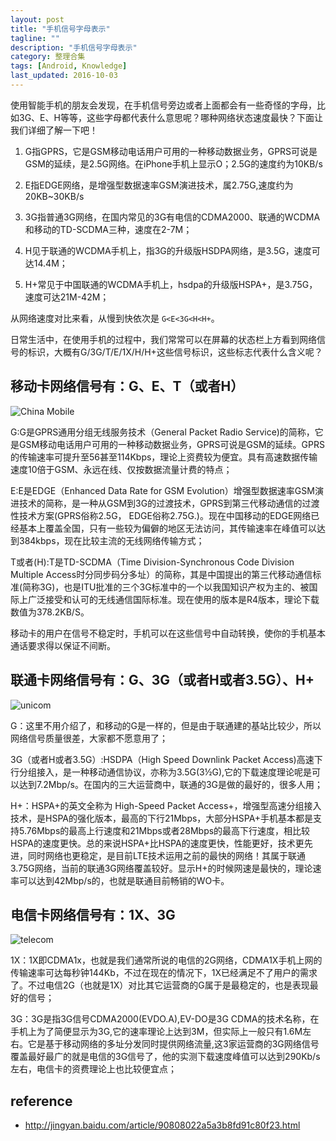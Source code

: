 ```yaml
---
layout: post
title: "手机信号字母表示"
tagline: ""
description: "手机信号字母表示"
category: 整理合集
tags: [Android, Knowledge]
last_updated: 2016-10-03
---
```


使用智能手机的朋友会发现，在手机信号旁边或者上面都会有一些奇怪的字母，比如3G、E、H等等，这些字母都代表什么意思呢？哪种网络状态速度最快？下面让我们详细了解一下吧！

1. G指GPRS，它是GSM移动电话用户可用的一种移动数据业务，GPRS可说是GSM的延续，是2.5G网络。在iPhone手机上显示O；2.5G的速度约为10KB/s

2. E指EDGE网络，是增强型数据速率GSM演进技术，属2.75G,速度约为20KB~30KB/s

3. 3G指普通3G网络，在国内常见的3G有电信的CDMA2000、联通的WCDMA和移动的TD-SCDMA三种，速度在2-7M；

4. H见于联通的WCDMA手机上，指3G的升级版HSDPA网络，是3.5G，速度可达14.4M；

5. H+常见于中国联通的WCDMA手机上，hsdpa的升级版HSPA+，是3.75G，速度可达21M-42M；

从网络速度对比来看，从慢到快依次是 `G<E<3G<H<H+`。

日常生活中，在使用手机的过程中，我们常常可以在屏幕的状态栏上方看到网络信号的标识，大概有G/3G/T/E/1X/H/H+这些信号标识，这些标志代表什么含义呢？

## 移动卡网络信号有：G、E、T（或者H）

![China Mobile][1]

G:G是GPRS通用分组无线服务技术（General Packet Radio Service)的简称，它是GSM移动电话用户可用的一种移动数据业务，GPRS可说是GSM的延续。GPRS的传输速率可提升至56甚至114Kbps，理论上资费较为便宜。具有高速数据传输速度10倍于GSM、永远在线、仅按数据流量计费的特点；

E:E是EDGE（Enhanced Data Rate for GSM Evolution）增强型数据速率GSM演进技术的简称，是一种从GSM到3G的过渡技术，GPRS到第三代移动通信的过渡性技术方案(GPRS俗称2.5G， EDGE俗称2.75G.)。现在中国移动的EDGE网络已经基本上覆盖全国，只有一些较为偏僻的地区无法访问，其传输速率在峰值可以达到384kbps，现在比较主流的无线网络传输方式；

T或者(H):T是TD-SCDMA（Time Division-Synchronous Code Division Multiple Access时分同步码分多址）的简称，其是中国提出的第三代移动通信标准(简称3G)，也是ITU批准的三个3G标准中的一个以我国知识产权为主的、被国际上广泛接受和认可的无线通信国际标准。现在使用的版本是R4版本，理论下载数值为378.2KB/S。

移动卡的用户在信号不稳定时，手机可以在这些信号中自动转换，使你的手机基本通话要求得以保证不间断。


## 联通卡网络信号有：G、3G（或者H或者3.5G）、H+

![unicom][2]

G：这里不用介绍了，和移动的G是一样的，但是由于联通建的基站比较少，所以网络信号质量很差，大家都不愿意用了；

3G（或者H或者3.5G）:HSDPA（High Speed Downlink Packet Access)高速下行分组接入，是一种移动通信协议，亦称为3.5G(3½G),它的下载速度理论呢是可以达到7.2Mbp/s。在国内的三大运营商中，联通的3G是做的最好的，很多人用；

H+：HSPA+的英文全称为 High-Speed Packet Access+，增强型高速分组接入技术，是HSPA的强化版本，最高的下行21Mbps，大部分HSPA+手机基本都是支持5.76Mbps的最高上行速度和21Mbps或者28Mbps的最高下行速度，相比较HSPA的速度更快。总的来说HSPA+比HSPA的速度更快，性能更好，技术更先进，同时网络也更稳定，是目前LTE技术运用之前的最快的网络！其属于联通3.75G网络，当前的联通3G网络覆盖较好。显示H+的时候网速是最快的，理论速率可以达到42Mbp/s的，也就是联通目前畅销的WO卡。

## 电信卡网络信号有：1X、3G

![telecom][3]

1X：1X即CDMA1x，也就是我们通常所说的电信的2G网络，CDMA1X手机上网的传输速率可达每秒钟144Kb，不过在现在的情况下，1X已经满足不了用户的需求了。不过电信2G（也就是1X）对比其它运营商的G属于是最稳定的，也是表现最好的信号；

3G：3G是指3G信号CDMA2000(EVDO.A),EV-DO是3G CDMA的技术名称，在手机上为了简便显示为3G,它的速率理论上达到3M，但实际上一般只有1.6M左右。它是基于移动网络的多址分发同时提供网络流量,这3家运营商的3G网络信号覆盖最好最广的就是电信的3G信号了，他的实测下载速度峰值可以达到290Kb/s左右，电信卡的资费理论上也比较便宜点；

## reference

- <http://jingyan.baidu.com/article/90808022a5a3b8fd91c80f23.html>


[1]: https://lh6.googleusercontent.com/tsVfVTUP9Qjxobx8H-E609SlLPuvo47VlITce4f3i3bX=s640
[2]: https://lh6.googleusercontent.com/-FKT8OqpVaYs/U3L-HBZt6vI/AAAAAAAAc_A/V_2SpWdM6k4/w640-h525-no/china_unicom.gif
[3]: https://lh6.googleusercontent.com/88rJoPD1amAZV_MiJUMcTmWDjsLcpxUygDNr0aYK0DT5=s640